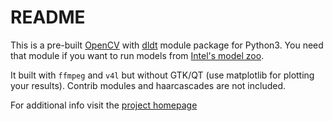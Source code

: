 # README

This is a pre-built [OpenCV](https://github.com/opencv/opencv) with [dldt](https://github.com/opencv/dldt) module package for Python3.
You need that module if you want to run models from [Intel's model zoo](https://github.com/opencv/open_model_zoo/).

It built with `ffmpeg` and `v4l` but without GTK/QT (use matplotlib for plotting your results).
Contrib modules and haarcascades are not included.

For additional info visit the [project homepage](https://github.com/banderlog/opencv-python-inference-engine)
